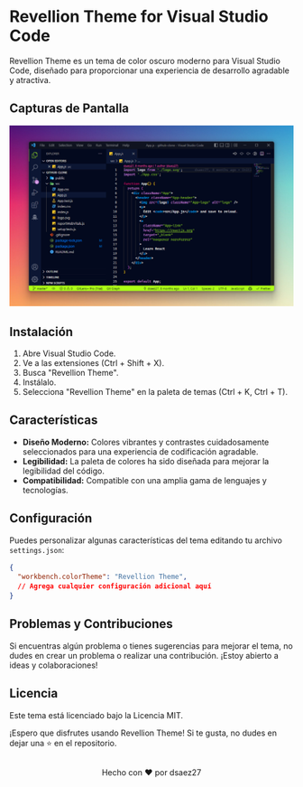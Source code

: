 # Revellion Theme for Visual Studio Code

Revellion Theme es un tema de color oscuro moderno para Visual Studio Code, diseñado para proporcionar una experiencia de desarrollo agradable y atractiva.

## Capturas de Pantalla

![Ejemplo de código con Revellion Theme](preview.webp)

## Instalación

1. Abre Visual Studio Code.
2. Ve a las extensiones (Ctrl + Shift + X).
3. Busca "Revellion Theme".
4. Instálalo.
5. Selecciona "Revellion Theme" en la paleta de temas (Ctrl + K, Ctrl + T).

## Características

- **Diseño Moderno:** Colores vibrantes y contrastes cuidadosamente seleccionados para una experiencia de codificación agradable.
- **Legibilidad:** La paleta de colores ha sido diseñada para mejorar la legibilidad del código.
- **Compatibilidad:** Compatible con una amplia gama de lenguajes y tecnologías.

## Configuración

Puedes personalizar algunas características del tema editando tu archivo `settings.json`:

```json
{
  "workbench.colorTheme": "Revellion Theme",
  // Agrega cualquier configuración adicional aquí
}

```

## Problemas y Contribuciones
Si encuentras algún problema o tienes sugerencias para mejorar el tema, no dudes en crear un problema o realizar una contribución. ¡Estoy abierto a ideas y colaboraciones!

## Licencia
Este tema está licenciado bajo la Licencia MIT.

¡Espero que disfrutes usando Revellion Theme! Si te gusta, no dudes en dejar una ⭐️ en el repositorio.

##
<div align="center">
Hecho con ❤️ por dsaez27
</div>